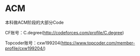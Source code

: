 # ACM
本科做ACM阶段的大部分Code

CF账号：C.degree(http://codeforces.com/profile/C.degree)

Topcoder账号：cxw199204(https://www.topcoder.com/member-profile/cxw199204/)
